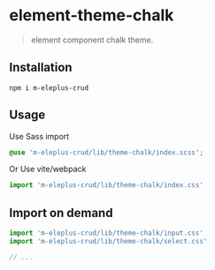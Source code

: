 # element-theme-chalk

> element component chalk theme.

## Installation

```shell
npm i m-eleplus-crud
```

## Usage

Use Sass import

```css
@use 'm-eleplus-crud/lib/theme-chalk/index.scss';
```

Or Use vite/webpack

```javascript
import 'm-eleplus-crud/lib/theme-chalk/index.css'
```

## Import on demand

```javascript
import 'm-eleplus-crud/lib/theme-chalk/input.css'
import 'm-eleplus-crud/lib/theme-chalk/select.css'

// ...
```
